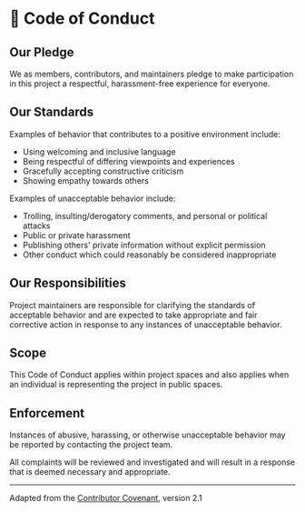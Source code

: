 # 💬 Code of Conduct

## Our Pledge

We as members, contributors, and maintainers pledge to make participation in
this project a respectful, harassment-free experience for everyone.

## Our Standards

Examples of behavior that contributes to a positive environment include:

- Using welcoming and inclusive language
- Being respectful of differing viewpoints and experiences
- Gracefully accepting constructive criticism
- Showing empathy towards others

Examples of unacceptable behavior include:

- Trolling, insulting/derogatory comments, and personal or political attacks
- Public or private harassment
- Publishing others' private information without explicit permission
- Other conduct which could reasonably be considered inappropriate

## Our Responsibilities

Project maintainers are responsible for clarifying the standards of acceptable
behavior and are expected to take appropriate and fair corrective action in
response to any instances of unacceptable behavior.

## Scope

This Code of Conduct applies within project spaces and also applies when an
individual is representing the project in public spaces.

## Enforcement

Instances of abusive, harassing, or otherwise unacceptable behavior may be
reported by contacting the project team.

All complaints will be reviewed and investigated and will result in a response
that is deemed necessary and appropriate.

---

Adapted from the [Contributor Covenant](https://www.contributor-covenant.org),
version 2.1
